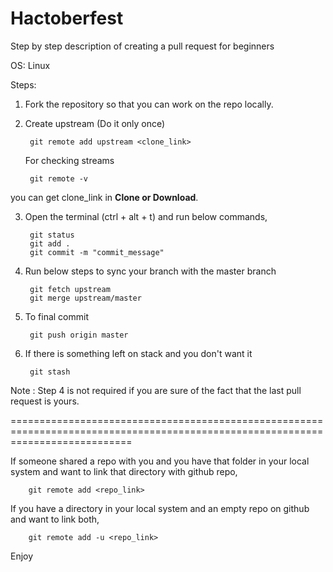 # Hactoberfest
Step by step description of creating a pull request for beginners

OS: Linux

Steps:

1. Fork the repository so that you can work on the repo locally.

2. Create upstream (Do it only once) 

		git remote add upstream <clone_link>

   For checking streams
	
		git remote -v

you can get clone_link in **Clone or Download**.

3. Open the terminal (ctrl + alt + t) and run below commands, 

		git status 
		git add . 
		git commit -m "commit_message"

4. Run below steps to sync your branch with the master branch

		git fetch upstream
		git merge upstream/master

5. To final commit

		git push origin master

6. If there is something left on stack and you don't want it

		git stash

Note : Step 4 is not required if you are sure of the fact that the last pull request is yours.

=================================================================================================================================

If someone shared a repo with you and you have that folder in your local system and want to link that directory with github repo,

		git remote add <repo_link>
		
If you have a directory in your local system and an empty repo on github and want to link both,

		git remote add -u <repo_link>

Enjoy
